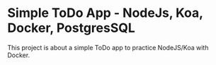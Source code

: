 # Simple ToDo App - NodeJs, Koa, Docker, PostgresSQL

This project is about a simple ToDo app to practice NodeJS/Koa with Docker.
